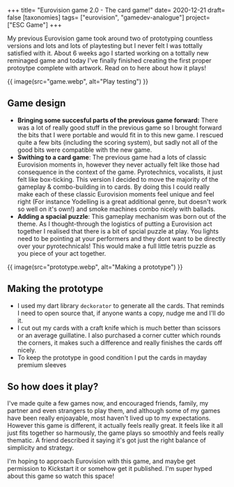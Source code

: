 +++
title= "Eurovision game 2.0 - The card game!"
date= 2020-12-21
draft= false
[taxonomies]
tags= ["eurovision", "gamedev-analogue"]
project= ["ESC Game"]
+++

My previous Eurovision game took around two of prototyping countless versions and lots and lots of playtesting but I never felt I was tottally satisfied with it. About 6 weeks ago I started working on a tottally new reminaged game and today I've finally finished creating the first proper protoytpe complete with artwork. Read on to here about how it plays!

{{ image(src="game.webp", alt="Play testing") }}

## Game design

- **Bringing some succesful parts of the previous game forward:** There was a lot of really good stuff in the previous game so I brought forward the bits that I were portable and would fit in to this new game. I rescued quite a few bits (including the scoring system), but sadly not all of the good bits were compatible with the new game.
- **Swithing to a card game**: The previous game had a lots of classic Eurovision moments in, however they never actually felt like those had consequence in the context of the game. Pyrotechnics, vocalists, it just felt like box-ticking. This version I decided to move the majority of the gameplay & combo-building in to cards. By doing this I could really make each of these classic Eurovision moments feel unique and feel right (For instance Yodelling is a great additional genre, but doesn't work so well on it's own!) and smoke machines combo nicely with ballads.
- **Adding a spacial puzzle**: This gameplay mechanism was born out of the theme. As I thought-through the logistics of putting a Eurovision act together I realised that there is a bit of spcial puzzle at play. You lights need to be pointing at your performers and they dont want to be directly over your pyrotechnicals! This would make a full little tetris puzzle as you piece of your act together.

{{ image(src="prototype.webp", alt="Making a prototype") }}

## Making the prototype

- I used my dart library `deckorator` to generate all the cards. That reminds I need to open source that, if anyone wants a copy, nudge me and I'll do it.
- I cut out my cards with a craft knife which is much better than scissors or an average guillatine. I also purchased a corner cutter which rounds the corners, it makes such a difference and really finishes the cards off nicely.
- To keep the prototype in good condition I put the cards in mayday premium sleeves

## So how does it play?

I've made quite a few games now, and encouraged friends, family, my partner and even strangers to play them, and although some of my games have been really enjoayable, most haven't lived up to my expectations. However this game is different, it actually feels really great. It feels like it all just fits together so harmously, the game plays so smoothly and feels really thematic. A friend described it saying it's got just the right balance of simplicity and strategy.

I'm hoping to approach Eurovision with this game, and maybe get permission to Kickstart it or somehow get it published. I'm super hyped about this game so watch this space!
